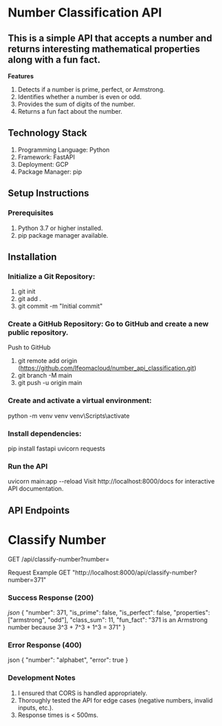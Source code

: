 # Number Classification API 
 
## This is a simple API that accepts a number and returns interesting mathematical properties along with a fun fact.

**Features**
1. Detects if a number is prime, perfect, or Armstrong.
2. Identifies whether a number is even or odd.
3. Provides the sum of digits of the number.
4. Returns a fun fact about the number.

 ## Technology Stack
1. Programming Language: Python
2. Framework: FastAPI
3. Deployment: GCP
4. Package Manager: pip

## Setup Instructions
### Prerequisites

1. Python 3.7 or higher installed.
2. pip package manager available.

## Installation
### Initialize a Git Repository:

1. git init
2. git add .
3. git commit -m "Initial commit"

### Create a GitHub Repository: Go to GitHub and create a new public repository.
Push to GitHub

1. git remote add origin (https://github.com/Ifeomacloud/number_api_classification.git)
2. git branch -M main
3. git push -u origin main

### Create and activate a virtual environment:
python -m venv venv
venv\Scripts\activate  

### Install dependencies:
pip install fastapi uvicorn requests

### Run the API
uvicorn main:app --reload
Visit http://localhost:8000/docs for interactive API documentation.

## API Endpoints
# Classify Number
GET /api/classify-number?number=<number>

Request Example
GET "http://localhost:8000/api/classify-number?number=371"

### Success Response (200)
*json*
{
    "number": 371,
    "is_prime": false,
    "is_perfect": false,
    "properties": ["armstrong", "odd"],
    "class_sum": 11,
    "fun_fact": "371 is an Armstrong number because 3^3 + 7^3 + 1^3 = 371"
}

### Error Response (400)
json
{
    "number": "alphabet",
    "error": true
}

### Development Notes
1. I ensured that CORS is handled appropriately.
2. Thoroughly tested the API for edge cases (negative numbers, invalid inputs, etc.).
3. Response times is  < 500ms.
